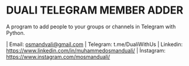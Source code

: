 # DUALI TELEGRAM MEMBER ADDER
A program to add people to your groups or channels in Telegram with Python.


| Email: osmandvali@gmail.com
| Telegram: t.me/DualiWithUs
| Linkedin: https://www.linkedin.com/in/muhammedosmanduali/
| İnstagram: https://www.instagram.com/mosmanduali/

